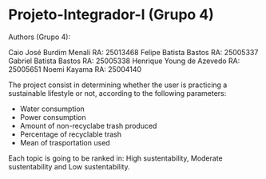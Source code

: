 # Projeto-Integrador-I (Grupo 4)


Authors (Grupo 4):

Caio José Burdim Menali							                                                                  RA: 25013468
Felipe Batista Bastos                                                                                             RA: 25005337
Gabriel Batista Bastos                                                                                            RA: 25005338
Henrique Young de Azevedo							                                                              RA: 25005651
Noemi Kayama						                                                                           	  RA: 25004140



The project consist in determining whether the user is practicing a sustainable lifestyle or not, according to the following parameters:
- Water consumption
- Power consumption
- Amount of non-recyclabe trash produced
- Percentage of recyclable trash
- Mean of trasportation used

Each topic is going to be ranked in: High sustentability, Moderate sustentability and Low sustentability.

